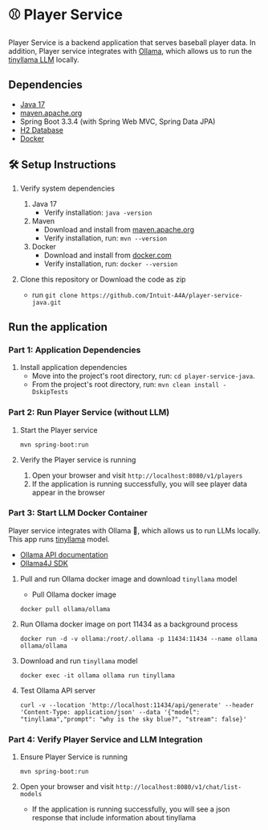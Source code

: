 # ⚾ Player Service

Player Service is a backend application that serves baseball player data. In addition, Player service integrates with [Ollama](https://github.com/ollama/ollama/blob/main/docs/api.md), which allows us to run the [tinyllama LLM]((https://ollama.com/library/tinyllama)) locally.

## Dependencies

- [Java 17](https://www.oracle.com/java/technologies/javase/jdk17-archive-downloads.html)
- [maven.apache.org](https://maven.apache.org/install.html)
- Spring Boot 3.3.4 (with Spring Web MVC, Spring Data JPA)
- [H2 Database](https://www.h2database.com/html/main.html)
- [Docker](https://www.docker.com/)

## 🛠️ Setup Instructions

1. Verify system dependencies
   1. Java 17
      - Verify installation: `java -version`
   2. Maven
      - Download and install from [maven.apache.org](https://maven.apache.org/install.html)
      - Verify installation, run: `mvn --version`
   3. Docker
      - Download and install from [docker.com](https://www.docker.com/)
      - Verify installation, run: `docker --version`

2. Clone this repository or Download the code as zip
   - run `git clone https://github.com/Intuit-A4A/player-service-java.git`

## Run the application

### Part 1: Application Dependencies

1. Install application dependencies
    - Move into the project's root directory, run: `cd player-service-java`.
    - From the project's root directory, run: `mvn clean install -DskipTests`

### Part 2: Run Player Service (without LLM)

1. Start the Player service

   ```shell
   mvn spring-boot:run
   ```

2. Verify the Player service is running
      1. Open your browser and visit `http://localhost:8080/v1/players`
      2. If the application is running successfully, you will see player data appear in the browser

### Part 3: Start LLM Docker Container

Player service integrates with Ollama 🦙, which allows us to run LLMs locally. This app runs [tinyllama](https://ollama.com/library/tinyllama) model.

- [Ollama API documentation](https://github.com/ollama/ollama/blob/main/docs/api.md)
- [Ollama4J SDK](https://ollama4j.github.io/ollama4j/intro)

1. Pull and run Ollama docker image and download `tinyllama` model
   - Pull Ollama docker image

    ```shell
    docker pull ollama/ollama
    ```

2. Run Ollama docker image on port 11434 as a background process

    ```shell
    docker run -d -v ollama:/root/.ollama -p 11434:11434 --name ollama ollama/ollama
    ```

3. Download and run `tinyllama` model

    ```shell
    docker exec -it ollama ollama run tinyllama
    ```

4. Test Ollama API server

    ```curl
    curl -v --location 'http://localhost:11434/api/generate' --header 'Content-Type: application/json' --data '{"model": "tinyllama","prompt": "why is the sky blue?", "stream": false}'
    ```

### Part 4: Verify Player Service and LLM Integration

1. Ensure Player Service is running

    ```shell
    mvn spring-boot:run
    ```

2. Open your browser and visit `http://localhost:8080/v1/chat/list-models`
   - If the application is running successfully, you will see a json response that include information about tinyllama
